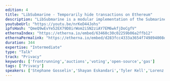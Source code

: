 ```yaml
---
edition: 4
title: "LibSubmarine - Temporarily hide transactions on Ethereum"
description: "LibSubmarine is a modular implementation of the Submarine Sends framework proposed by the team at IC3. While a standard commit-reveal scheme allows users to temporarily obfuscate data included in their transaction, Submarine Sends allow users to completely hide their transaction until revealed in a later block. Notable use cases include preventing frontrunning on DEXs, working sealed-bid auctions, and private voting with public tally. This is an open source and gas efficient implementation which anyone can add to their project. Built by the community, for the community. Slides: https://goo.gl/ncn3xG"
youtubeUrl: "https://youtu.be/nrKeD44Johs"
ipfsHash: "QmeQ9wEvYe52EX79D8irWom2iSN2ziAY7EM6wkfjDoCgfV"
ethernaIndex: "https://etherna.io/embed/63460c30c02259b06a2ffb12"
ethernaPermalink: "https://etherna.io/embed/d283fcc4333a3654f749894008d513bbc58868fc6090e7041eb655f89bbfd7a6"
duration: 344
expertise: "Intermediate"
type: "Talk"
track: "Privacy"
keywords: ['frontrunning','auctions','voting','open-source','gas']
tags: ['Privacy']
speakers: ['Stephane Gosselin','Shayan Eskandari','Tyler Kell','Lorenz Breidenbach']
---
```

